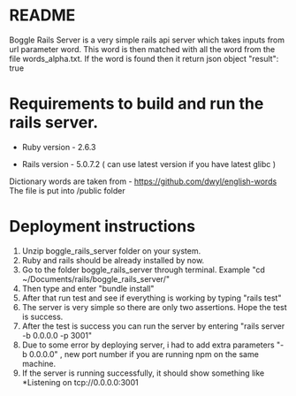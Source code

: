 # README

Boggle Rails Server is a very simple rails api server which takes inputs from url parameter word. 
This word is then matched with all the word from the file words_alpha.txt.
If the word is found then it return json object "result": true

Requirements to build and run the rails server. 
======================================================

* Ruby version - 2.6.3

* Rails version - 5.0.7.2 ( can use latest version if you have latest glibc )

Dictionary words are taken from - https://github.com/dwyl/english-words
The file is put into /public folder


Deployment instructions
========================

1. Unzip boggle_rails_server folder on your system.
2. Ruby and rails should be already installed by now.
3. Go to the folder boggle_rails_server through terminal. Example "cd ~/Documents/rails/boggle_rails_server/"
4. Then type and enter "bundle install"
5. After that run test and see if everything is working by typing "rails test"
6. The server is very simple so there are only two assertions. Hope the test is success.
7. After the test is success you can run the server by entering "rails server -b 0.0.0.0 -p 3001"
8. Due to some error by deploying server, i had to add extra parameters "-b 0.0.0.0" , new port number if you are running npm on the same machine.
9. If the server is running successfully, it should show something like *Listening on tcp://0.0.0.0:3001

